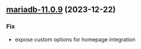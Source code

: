 

## [mariadb-11.0.9](https://github.com/truecharts/charts/compare/mariadb-11.0.8...mariadb-11.0.9) (2023-12-22)

### Fix

- expose custom options for homepage integration
  
  